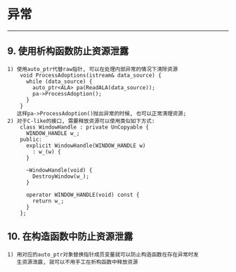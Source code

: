 # **异常**
***



## **9. 使用析构函数防止资源泄露**
    1) 使用auto_ptr代替raw指针, 可以在处理内部异常的情况下清除资源
        void ProcessAdoptions(istream& data_source) {
          while (data_source) {
            auto_ptr<ALA> pa(ReadALA(data_source));
            pa->ProcessAdoption();
          }
        }
       这样pa->ProcessAdoption()抛出异常的时候, 也可以正常清理资源;
    2) 对于C-like的接口, 需要释放资源可以使用类似如下方式:
        class WindowHandle : private UnCopyable {
          WINDOW_HANDLE w_;
        public:
          explicit WindowHandle(WINDOW_HANDLE w) 
            : w_(w) {
          }

          ~WindowHandle(void) {
            DestroyWindow(w_);
          }

          operator WINDOW_HANDLE(void) const {
            return w_;
          }
        };



## **10. 在构造函数中防止资源泄露**
    1) 用对应的auto_ptr对象替换指针成员变量就可以防止构造函数在存在异常时发
       生资源泄露, 就可以不用手工在析构函数中释放资源
